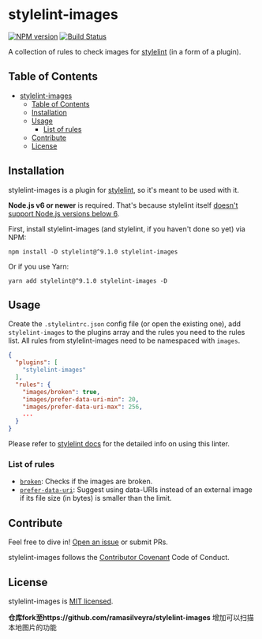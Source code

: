 # stylelint-images

[![NPM version](https://img.shields.io/npm/v/stylelint-images.svg)](https://www.npmjs.com/package/stylelint-images)
[![Build Status](https://travis-ci.org/ramasilveyra/stylelint-images.svg?branch=master)](https://travis-ci.org/ramasilveyra/stylelint-images)

A collection of rules to check images for [stylelint](https://github.com/stylelint/stylelint) (in a form of a plugin).

## Table of Contents

- [stylelint-images](#stylelint-images)
  - [Table of Contents](#table-of-contents)
  - [Installation](#installation)
  - [Usage](#usage)
    - [List of rules](#list-of-rules)
  - [Contribute](#contribute)
  - [License](#license)

## Installation

stylelint-images is a plugin for [stylelint](http://stylelint.io/user-guide/), so it's meant to be used with it.

**Node.js v6 or newer** is required. That's because stylelint itself [doesn't support Node.js versions below 6](https://github.com/stylelint/stylelint/blob/23be9ae81d024f08f7e09b2e3266b6c2972b85c0/package.json#L38).

First, install stylelint-images (and stylelint, if you haven't done so yet) via NPM:

```
npm install -D stylelint@^9.1.0 stylelint-images
```

Or if you use Yarn:

```
yarn add stylelint@^9.1.0 stylelint-images -D
```

## Usage

Create the `.stylelintrc.json` config file (or open the existing one), add `stylelint-images` to the plugins array and the rules you need to the rules list. All rules from stylelint-images need to be namespaced with `images`.

```json
{
  "plugins": [
    "stylelint-images"
  ],
  "rules": {
    "images/broken": true,
    "images/prefer-data-uri-min": 20,
    "images/prefer-data-uri-max": 256,
    ...
  }
}
```

Please refer to [stylelint docs](http://stylelint.io/user-guide/) for the detailed info on using this linter.

### List of rules

- [`broken`](./src/rules/broken/README.md): Checks if the images are broken.
- [`prefer-data-uri`](./src/rules/prefer-data-uri/README.md): Suggest using data-URIs instead of an external image if its file size (in bytes) is smaller than the limit.

## Contribute

Feel free to dive in! [Open an issue](https://github.com/fXy-during/stylelint-images/issues/new) or submit PRs.

stylelint-images follows the [Contributor Covenant](https://contributor-covenant.org/version/1/4/) Code of Conduct.

## License

stylelint-images is [MIT licensed](./LICENSE.md).


**仓库fork至https://github.com/ramasilveyra/stylelint-images**
增加可以扫描本地图片的功能